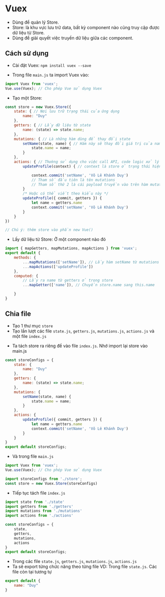 # Vuex

- Dùng để quản lý Store.
- Store: là khu vực lưu trữ data, bất kỳ component nào cũng truy cập được dữ liệu từ Store.
- Dùng để giải quyết việc truyền dữ liệu giữa các component.

## Cách sử dụng

- Cài đặt Vuex: `npm install vuex --save`

- Trong file `main.js` ta import Vuex vào:

```Javascript
import Vuex from 'vuex';
Vue.use(Vuex); // Cho phép Vue sử dụng Vuex
```

- Tạo một Store:

```Javascript
const store = new Vuex.Store({
    state: { // Nơi lưu trữ trạng thái của ứng dụng
        name: "Duy"
    },
    getters: { // Lấy dữ liệu từ state
        name: (state) => state.name;
    },
    mutations: { // Là những hàm dùng để thay đổi state
        setName(state, name) { // Hàm này sẽ thay đổi giá trị của name trong state
            state.name = name;
        }
    },
    actions: { // Thường sử dụng cho việc call API, code logic xử lý
        updateProfile(context) { // context là store ở trạng thái hiện tại

            context.commit('setName', 'Võ Lê Khánh Duy')
            // Tham số đầu tiên là tên mutations
            // Tham số thứ 2 là cái payload truyền vào trên hàm mutations
        }
        /* Hoặc có thể viết theo kiểu này */
        updateProfile({ commit, getters }) {
            let name = getters.name
            context.commit('setName', 'Võ Lê Khánh Duy')
        }
    }
})

// Chú ý: thêm store vào phần new Vue()
```

- Lấy dữ liệu từ Store:
  Ở một component nào đó

```Javascript
import { mapGetters, mapMutations, mapActions } from 'vuex';
export default {
    methods: {
        ...mapMutations(['setName']), // Lấy hàm setName từ mutations của store về component hiện tại
        ...mapActions(['updateProfile'])
    },
    computed: {
        // Lấy ra name từ getters ở trong store
        ...mapGetter(['name']), // Chuyển store.name sang this.name

    }
}
```

## Chia file

- Tạo 1 thư mục `store`
- Tạo lần lượt các file `state.js`, `getters.js`, `mutations.js`, `actions.js` và một file `index.js`

* Ta tách store ra riêng để vào file `index.js`. Nhớ import lại store vào main.js

```Javascript
const storeConfigs = {
    state: {
        name: "Duy"
    },
    getters: {
        name: (state) => state.name;
    },
    mutations: {
        setName(state, name) {
            state.name = name;
        }
    },
    actions: {
        updateProfile({ commit, getters }) {
            let name = getters.name
            context.commit('setName', 'Võ Lê Khánh Duy')
        }
    }
}
export default storeConfigs;
```

- Và trong file `main.js`

```Javascript
import Vuex from 'vuex';
Vue.use(Vuex); // Cho phép Vue sử dụng Vuex

import storeConfigs from './store';
const store = new Vuex.Store(storeConfigs)
```

- Tiếp tục tách file `index.js`

```Javascript
import state from './state'
import getters from './getters'
import mutations from './mutations'
import actions from './actions'

const storeConfigs = {
    state,
    getters,
    mutations,
    actions
}
export default storeConfigs;
```

- Trong các file `state.js`, `getters.js`, `mutations.js`, `actions.js`
- Ta sẽ export từng chức năng theo từng file
  VD: Trong file `state.js`. Các file còn tại tương tự

```Javascript
export default {
    name: "Duy"
}
```
